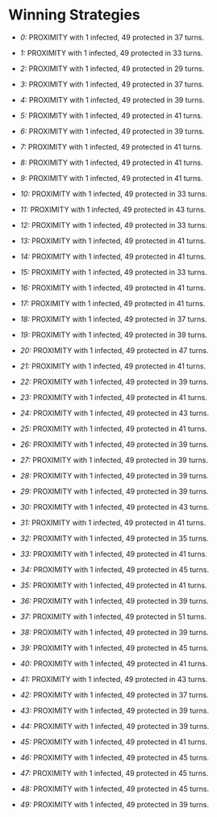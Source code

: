 # Winning Strategies

* _0:_ PROXIMITY with 1 infected, 49 protected in 37 turns.


* _1:_ PROXIMITY with 1 infected, 49 protected in 33 turns.


* _2:_ PROXIMITY with 1 infected, 49 protected in 29 turns.


* _3:_ PROXIMITY with 1 infected, 49 protected in 37 turns.


* _4:_ PROXIMITY with 1 infected, 49 protected in 39 turns.


* _5:_ PROXIMITY with 1 infected, 49 protected in 41 turns.


* _6:_ PROXIMITY with 1 infected, 49 protected in 39 turns.


* _7:_ PROXIMITY with 1 infected, 49 protected in 41 turns.


* _8:_ PROXIMITY with 1 infected, 49 protected in 41 turns.


* _9:_ PROXIMITY with 1 infected, 49 protected in 41 turns.


* _10:_ PROXIMITY with 1 infected, 49 protected in 33 turns.


* _11:_ PROXIMITY with 1 infected, 49 protected in 43 turns.


* _12:_ PROXIMITY with 1 infected, 49 protected in 33 turns.


* _13:_ PROXIMITY with 1 infected, 49 protected in 41 turns.


* _14:_ PROXIMITY with 1 infected, 49 protected in 41 turns.


* _15:_ PROXIMITY with 1 infected, 49 protected in 33 turns.


* _16:_ PROXIMITY with 1 infected, 49 protected in 41 turns.


* _17:_ PROXIMITY with 1 infected, 49 protected in 41 turns.


* _18:_ PROXIMITY with 1 infected, 49 protected in 37 turns.


* _19:_ PROXIMITY with 1 infected, 49 protected in 39 turns.


* _20:_ PROXIMITY with 1 infected, 49 protected in 47 turns.


* _21:_ PROXIMITY with 1 infected, 49 protected in 41 turns.


* _22:_ PROXIMITY with 1 infected, 49 protected in 39 turns.


* _23:_ PROXIMITY with 1 infected, 49 protected in 41 turns.


* _24:_ PROXIMITY with 1 infected, 49 protected in 43 turns.


* _25:_ PROXIMITY with 1 infected, 49 protected in 41 turns.


* _26:_ PROXIMITY with 1 infected, 49 protected in 39 turns.


* _27:_ PROXIMITY with 1 infected, 49 protected in 39 turns.


* _28:_ PROXIMITY with 1 infected, 49 protected in 39 turns.


* _29:_ PROXIMITY with 1 infected, 49 protected in 39 turns.


* _30:_ PROXIMITY with 1 infected, 49 protected in 43 turns.


* _31:_ PROXIMITY with 1 infected, 49 protected in 41 turns.


* _32:_ PROXIMITY with 1 infected, 49 protected in 35 turns.


* _33:_ PROXIMITY with 1 infected, 49 protected in 41 turns.


* _34:_ PROXIMITY with 1 infected, 49 protected in 45 turns.


* _35:_ PROXIMITY with 1 infected, 49 protected in 41 turns.


* _36:_ PROXIMITY with 1 infected, 49 protected in 39 turns.


* _37:_ PROXIMITY with 1 infected, 49 protected in 51 turns.


* _38:_ PROXIMITY with 1 infected, 49 protected in 39 turns.


* _39:_ PROXIMITY with 1 infected, 49 protected in 45 turns.


* _40:_ PROXIMITY with 1 infected, 49 protected in 41 turns.


* _41:_ PROXIMITY with 1 infected, 49 protected in 43 turns.


* _42:_ PROXIMITY with 1 infected, 49 protected in 37 turns.


* _43:_ PROXIMITY with 1 infected, 49 protected in 39 turns.


* _44:_ PROXIMITY with 1 infected, 49 protected in 39 turns.


* _45:_ PROXIMITY with 1 infected, 49 protected in 41 turns.


* _46:_ PROXIMITY with 1 infected, 49 protected in 45 turns.


* _47:_ PROXIMITY with 1 infected, 49 protected in 45 turns.


* _48:_ PROXIMITY with 1 infected, 49 protected in 45 turns.


* _49:_ PROXIMITY with 1 infected, 49 protected in 39 turns.


